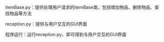 
itemBase.py：提供处理用户请求的itemBase类，包括增加物品、删除物品、查找物品等方法

reception.py：提供与用户交互的GUI界面

程序运行：运行reception.py，即可得到与用户交互的GUI界面
